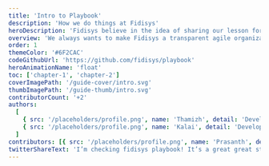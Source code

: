 ```yaml
---
title: 'Intro to Playbook'
description: 'How we do things at Fidisys'
heroDescription: 'Fidisys believe in the idea of sharing our lesson for the benefits of other startups'
overview: 'We always wants to make Fidisys a transparent agile organizations'
order: 1
themeColor: '#6F2CAC'
codeGithubUrl: 'https://github.com/fidisys/playbook'
heroAnimationName: 'float'
toc: ['chapter-1', 'chapter-2']
coverImagePath: '/guide-cover/intro.svg'
thumbImagePath: '/guide-thumb/intro.svg'
contributorCount: '+2'
authors:
  [
    { src: '/placeholders/profile.png', name: 'Thamizh', detail: 'Developer' },
    { src: '/placeholders/profile.png', name: 'Kalai', detail: 'Developer' },
  ]
contributors: [{ src: '/placeholders/profile.png', name: 'Prasanth', detail: 'Developer' }]
twitterShareText: 'I’m checking fidisys playbook! It’s a great great strategical idea for all startups.'
---
```


<!--
<h2>What you'll build</h2>

<div class="badge-box">
  <div class="badge">
    <!-- <img src="/frameworks/logo-react.svg">
    Tag 1
  </div>

  <div class="badge">
    <!-- <img src="/frameworks/logo-vue.svg">
    Tag 2
  </div>

  <div class="badge">
    <!-- <img src="/frameworks/logo-angular.svg">
    Tag 3
  </div>
</div>

![Taskbox UI](/placeholders/banner.png)

✍️Coming soon: Please watch this space for more updates from our team. Thanks for the patience!.

📖 Each chapter is linked to a working commit to help you stay in sync.
-->
